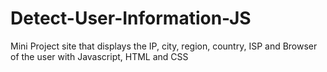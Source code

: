 # Detect-User-Information-JS
 Mini Project site that displays the IP, city, region, country, ISP and Browser of the user with Javascript, HTML and CSS
